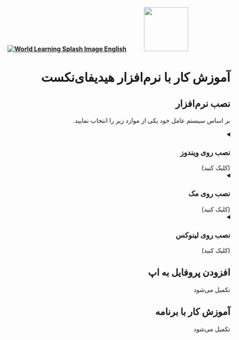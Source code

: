 [**![World Learning Splash Image](https://user-images.githubusercontent.com/125398461/229074810-599bd7f9-0bc1-44a9-b76e-90bf7e182314.png) English**](https://github.com/hiddify/Hiddify-Server/wiki/Tutorial-for-HiddifyNext-app)&nbsp;&nbsp;&nbsp;&nbsp;&nbsp;&nbsp;&nbsp;&nbsp;&nbsp;&nbsp;<a href="https://github.com/hiddify/hiddify-config/wiki/%D9%87%D9%85%D9%87-%D8%A2%D9%85%D9%88%D8%B2%D8%B4%E2%80%8C%D9%87%D8%A7-%D9%88-%D9%88%DB%8C%D8%AF%D8%A6%D9%88%D9%87%D8%A7"><img width="100" src="https://github.com/hiddify/hiddify-config/assets/125398461/3704cd84-eee6-4c45-abe7-3c02936bbebb" /></a>

<div dir="rtl">


# آموزش کار با نرم‌افزار هیدیفای‌نکست

## نصب نرم‌افزار

بر اساس سیستم عامل خود یکی از موارد زیر را انتخاب نمایید.

<details markdown="1"> <summary><h3>نصب روی ویندوز</h3> (کلیک کنید)</summary>

تکمیل می‌شود

</details>

<details markdown="1"> <summary><h3>نصب روی مک</h3> (کلیک کنید)</summary>

تکمیل می‌شود

</details>

<details markdown="1"> <summary><h3>نصب روی لینوکس</h3> (کلیک کنید)</summary>

تکمیل می‌شود

</details>

## افزودن پروفایل به اپ

تکمیل می‌‌شود


## آموزش کار با برنامه

تکمیل می‌شود

